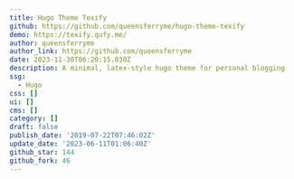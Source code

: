 ```yaml
---
title: Hugo Theme Texify
github: https://github.com/queensferryme/hugo-theme-texify
demo: https://texify.qufy.me/
author: queensferryme
author_link: https://github.com/queensferryme
date: 2023-11-30T06:20:15.030Z
description: A minimal, latex-style hugo theme for personal blogging
ssg:
  - Hugo
css: []
ui: []
cms: []
category: []
draft: false
publish_date: '2019-07-22T07:46:02Z'
update_date: '2023-06-11T01:06:40Z'
github_star: 144
github_fork: 46
---
```

